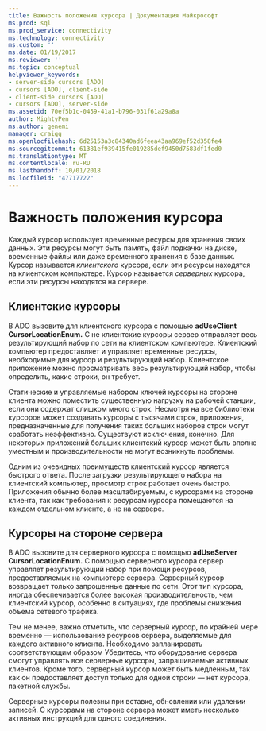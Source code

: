 ```yaml
---
title: Важность положения курсора | Документация Майкрософт
ms.prod: sql
ms.prod_service: connectivity
ms.technology: connectivity
ms.custom: ''
ms.date: 01/19/2017
ms.reviewer: ''
ms.topic: conceptual
helpviewer_keywords:
- server-side cursors [ADO]
- cursors [ADO], client-side
- client-side cursors [ADO]
- cursors [ADO], server-side
ms.assetid: 70ef5b1c-0459-41a1-b796-031f61a29a8a
author: MightyPen
ms.author: genemi
manager: craigg
ms.openlocfilehash: 6d25153a3c84340ad6feea43aa969ef52d358fe4
ms.sourcegitcommit: 61381ef939415fe019285def9450d7583df1fed0
ms.translationtype: MT
ms.contentlocale: ru-RU
ms.lasthandoff: 10/01/2018
ms.locfileid: "47717722"
---
```

# <a name="the-significance-of-cursor-location"></a>Важность положения курсора
Каждый курсор использует временные ресурсы для хранения своих данных. Эти ресурсы могут быть память, файл подкачки на диске, временные файлы или даже временного хранения в базе данных. Курсор называется *клиентского* курсора, если эти ресурсы находятся на клиентском компьютере. Курсор называется *серверных* курсора, если эти ресурсы находятся на сервере.  
  
## <a name="client-side-cursors"></a>Клиентские курсоры  
 В ADO вызовите для клиентского курсора с помощью **adUseClient CursorLocationEnum.** С не клиентские курсоры сервер отправляет весь результирующий набор по сети на клиентском компьютере. Клиентский компьютер предоставляет и управляет временные ресурсы, необходимые для курсор и результирующий набор. Клиентское приложение можно просматривать весь результирующий набор, чтобы определить, какие строки, он требует.  
  
 Статические и управляемые набором ключей курсоры на стороне клиента можно поместить существенную нагрузку на рабочей станции, если они содержат слишком много строк. Несмотря на все библиотеки курсоров может создавать курсоры с тысячами строк, приложения, предназначенные для получения таких больших наборов строк могут сработать неэффективно. Существуют исключения, конечно. Для некоторых приложений больших клиентский курсор может быть вполне уместным и производительности не могут возникнуть проблемы.  
  
 Одним из очевидных преимуществ клиентский курсор является быстрого ответа. После загрузки результирующего набора на клиентский компьютер, просмотр строк работает очень быстро. Приложения обычно более масштабируемым, с курсорами на стороне клиента, так как требования к ресурсам курсора помещаются на каждом отдельном клиенте, а не на сервере.  
  
## <a name="server-side-cursors"></a>Курсоры на стороне сервера  
 В ADO вызовите для серверного курсора с помощью **adUseServer CursorLocationEnum.** С помощью серверного курсора сервер управляет результирующий набор при помощи ресурсов, предоставляемых на компьютере сервера. Серверный курсор возвращает только запрошенные данные по сети. Этот тип курсора, иногда обеспечивается более высокая производительность, чем клиентский курсор, особенно в ситуациях, где проблемы снижения объема сетевого трафика.  
  
 Тем не менее, важно отметить, что серверный курсор, по крайней мере временно — использование ресурсов сервера, выделяемые для каждого активного клиента. Необходимо запланировать соответствующим образом Убедитесь, что оборудование сервера смогут управлять все серверные курсоры, запрашиваемые активных клиентов. Кроме того, серверный курсор может быть медленным, так как он предоставляет доступ только для одной строки — нет курсора, пакетной службы.  
  
 Серверные курсоры полезны при вставке, обновлении или удалении записей. С курсорами на стороне сервера может иметь несколько активных инструкций для одного соединения.
